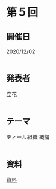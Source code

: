 # 第５回  
## 開催日  
2020/12/02  
<br>

## 発表者  
立花  
<br>

## テーマ  
ティール組織 概論  
<br>

## 資料  
[資料](https://tachibanahajime.github.io/group/no5/no5.pdf "第５回")  
<br>